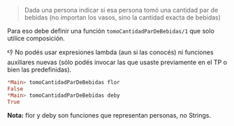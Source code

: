 > Dada una persona indicar si esa persona tomó una cantidad par de bebidas (no importan los vasos, sino la cantidad exacta de bebidas)

Para eso debe definir una función `tomoCantidadParDeBebidas/1` que solo utilice composición. 

:thumbsdown: No podés usar expresiones lambda (aun si las conocés) ni funciones auxiliares nuevas (sólo podés invocar las que usaste previamente en el TP o bien las predefinidas).

``` haskell
*Main> tomoCantidadParDeBebidas flor 
False
*Main> tomoCantidadParDeBebidas deby
True
``` 

**Nota:** flor y deby son funciones que representan personas, no Strings.
